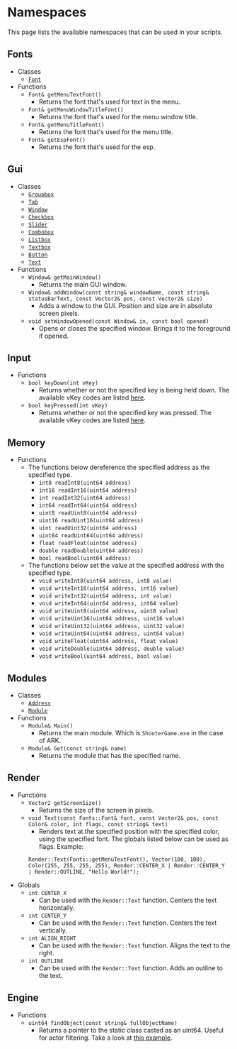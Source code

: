 # Namespaces
This page lists the available namespaces that can be used in your scripts.

## Fonts
- Classes
    - [`Font`](/classes?id=font)
- Functions
    - `Font& getMenuTextFont()`
        - Returns the font that's used for text in the menu.
    - `Font& getMenuWindowTitleFont()`
        - Returns the font that's used for the menu window title.
    - `Font& getMenuTitleFont()`
        - Returns the font that's used for the menu title.
    - `Font& getEspFont()`
        - Returns the font that's used for the esp.

## Gui
- Classes
    - [`Groupbox`](/classes?id=groupbox)
    - [`Tab`](/classes?id=tab)
    - [`Window`](/classes?id=window)
    - [`Checkbox`](/classes?id=checkbox)
    - [`Slider`](/classes?id=slider)
    - [`Combobox`](/classes?id=combobox)
    - [`Listbox`](/classes?id=listbox)
    - [`Textbox`](/classes?id=textbox)
    - [`Button`](/classes?id=button)
    - [`Text`](/classes?id=text)
- Functions
    - `Window& getMainWindow()`
        - Returns the main GUI window.
    - `Window& addWindow(const string& windowName, const string& statusBarText, const Vector2& pos, const Vector2& size)`
        - Adds a window to the GUI. Position and size are in absolute screen pixels.
    - `void setWindowOpened(const Window& in, const bool opened)`
        - Opens or closes the specified window. Brings it to the foreground if opened.

## Input
- Functions
    - `bool keyDown(int vKey)`
        - Returns whether or not the specified key is being held down. The available vKey codes are listed [here](https://learn.microsoft.com/en-us/windows/win32/inputdev/virtual-key-codes).
    - `bool keyPressed(int vKey)`
        - Returns whether or not the specified key was pressed. The available vKey codes are listed [here](https://learn.microsoft.com/en-us/windows/win32/inputdev/virtual-key-codes).

## Memory
- Functions
    - The functions below dereference the specified address as the specified type.
        - `int8 readInt8(uint64 address)`
        - `int16 readInt16(uint64 address)`
        - `int readInt32(uint64 address)`
        - `int64 readInt64(uint64 address)`
        - `uint8 readUint8(uint64 address)`
        - `uint16 readUint16(uint64 address)`
        - `uint readUint32(uint64 address)`
        - `uint64 readUint64(uint64 address)`
        - `float readFloat(uint64 address)`
        - `double readDouble(uint64 address)`
        - `bool readBool(uint64 address)`
    - The functions below set the value at the specified address with the specified type.
        - `void writeInt8(uint64 address, int8 value)`
        - `void writeInt16(uint64 address, int16 value)`
        - `void writeInt32(uint64 address, int value)`
        - `void writeInt64(uint64 address, int64 value)`
        - `void writeUint8(uint64 address, uint8 value)`
        - `void writeUint16(uint64 address, uint16 value)`
        - `void writeUint32(uint64 address, uint32 value)`
        - `void writeUint64(uint64 address, uint64 value)`
        - `void writeFloat(uint64 address, float value)`
        - `void writeDouble(uint64 address, double value)`
        - `void writeBool(uint64 address, bool value)`

## Modules
- Classes
    - [`Address`](/classes?id=address)
    - [`Module`](/classes?id=module)
- Functions
    - `Module& Main()`
        - Returns the main module. Which is `ShooterGame.exe` in the case of ARK.
    - `Module& Get(const string& name)`
        - Returns the module that has the specified name.

## Render
- Functions
    - `Vector2 getScreenSize()`
        - Returns the size of the screen in pixels.
    - `void Text(const Fonts::Font& font, const Vector2& pos, const Color& color, int flags, const string& text)`
        - Renders text at the specified position with the specified color, using the specified font. The globals listed below can be used as flags. Example:
        ```clike
        Render::Text(Fonts::getMenuTextFont(), Vector(100, 100), Color(255, 255, 255, 255), Render::CENTER_X | Render::CENTER_Y | Render::OUTLINE, "Hello World!");
        ```
- Globals
    - `int CENTER_X`
        - Can be used with the `Render::Text` function. Centers the text horizontally.
    - `int CENTER_Y`
        - Can be used with the `Render::Text` function. Centers the text vertically.
    - `int ALIGN_RIGHT`
        - Can be used with the `Render::Text` function. Aligns the text to the right.
    - `int OUTLINE`
        - Can be used with the `Render::Text` function. Adds an outline to the text.

## Engine
- Functions
    - `uint64 findObject(const string& fullObjectName)`
        - Returns a pointer to the static class casted as an uint64. Useful for actor filtering. Take a look at [this example](/examples?id=filtering-actors).